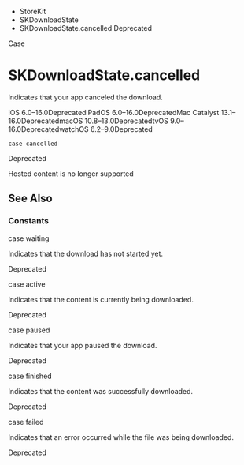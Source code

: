 

- StoreKit
- SKDownloadState
-  SKDownloadState.cancelled Deprecated

Case

# SKDownloadState.cancelled

Indicates that your app canceled the download.

iOS 6.0–16.0DeprecatediPadOS 6.0–16.0DeprecatedMac Catalyst 13.1–16.0DeprecatedmacOS 10.8–13.0DeprecatedtvOS 9.0–16.0DeprecatedwatchOS 6.2–9.0Deprecated

``` source
case cancelled
```

Deprecated

Hosted content is no longer supported

## See Also

### Constants

case waiting

Indicates that the download has not started yet.

Deprecated

case active

Indicates that the content is currently being downloaded.

Deprecated

case paused

Indicates that your app paused the download.

Deprecated

case finished

Indicates that the content was successfully downloaded.

Deprecated

case failed

Indicates that an error occurred while the file was being downloaded.

Deprecated

